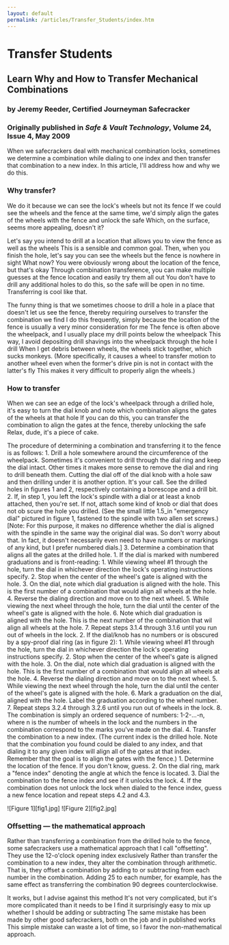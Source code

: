 ```yaml
---
layout: default
permalink: /articles/Transfer_Students/index.htm
---
```


# Transfer Students
## Learn Why and How to Transfer Mechanical Combinations
### by Jeremy Reeder, Certified Journeyman Safecracker
### Originally published in _Safe & Vault Technology_, Volume 24, Issue 4, May 2009

When we safecrackers deal with mechanical combination locks, sometimes we
determine a combination while dialing to one index and then transfer that
combination to a new index. In this article, I'll address how and why we do
this.

### Why transfer?
We do it because we can see the lock's wheels but not its fence If we could
see the wheels and the fence at the same time, we'd simply align the gates of
the wheels with the fence and unlock the safe Which, on the surface, seems
more appealing, doesn't it?

Let's say you intend to drill at a location that allows you to view the fence
as well as the wheels This is a sensible and common goal.  Then, when you
finish the hole, let's say you can see the wheels but the fence is nowhere in
sight What now?  You were obviously wrong about the location of the fence,
but that's okay Through combination transference, you can make multiple
guesses at the fence location and easily try them all out You don't have to
drill any additional holes to do this, so the safe will be open in no time.
Transferring is cool like that.

The funny thing is that we sometimes choose to drill a hole in a place that
doesn't let us see the fence, thereby requiring ourselves to transfer the
combination we find I do this frequently, simply because the location of the
fence is usually a very minor consideration for me The fence is often above
the wheelpack, and I usually place my drill points below the wheelpack This
way, I avoid depositing drill shavings into the wheelpack through the hole I
drill When I get debris between wheels, the wheels stick together, which
sucks monkeys. (More specifically, it causes a wheel to transfer motion to
another wheel even when the former's drive pin is not in contact with the
latter's fly This makes it very difficult to properly align the wheels.)

### How to transfer
When we can see an edge of the lock's wheelpack through a drilled hole, it's
easy to turn the dial knob and note which combination aligns the gates of the
wheels at that hole If you can do this, you can transfer the combination to
align the gates at the fence, thereby unlocking the safe Relax, dude, it's a
piece of cake.

The procedure of determining a combination and transferring it to the fence is as follows:
    1. Drill a hole somewhere around the circumference of the wheelpack. Sometimes it's convenient to drill through the dial ring and keep the dial intact.  Other times it makes more sense to remove the dial and ring to drill beneath them. Cutting the dial off of the dial knob with a hole saw and then drilling under it is another option. It's your call. See the drilled holes in figures 1 and 2, respectively containing a borescope and a drill bit.
	 2. If, in step 1, you left the lock's spindle with a dial or at least a knob attached, then you're set. If not, attach some kind of knob or dial that does not ob    scure the hole you drilled. (See the small little 1.5_in "emergency dial" pictured in figure 1, fastened to the spindle with two allen set screws.) [Note: For this purpose, it makes no difference whether the dial is aligned with the spindle in the same way the original dial was. So don't worry about that. In fact, it doesn't necessarily even need to have numbers or markings of any kind, but I prefer numbered dials.]
    3. Determine a combination that aligns all the gates at the drilled hole.
        1. If the dial is marked with numbered graduations and is front-reading:
            1. While viewing wheel #1 through the hole, turn the dial in whichever direction the lock's operating instructions specify.
            2. Stop when the center of the wheel's gate is aligned with the hole.
            3. On the dial, note which dial graduation is aligned with the hole.  This is the first number of a combination that would align all wheels at the hole.
            4. Reverse the dialing direction and move on to the next wheel.
            5. While viewing the next wheel through the hole, turn the dial until the center of the wheel's gate is aligned with the hole.
            6. Note which dial graduation is aligned with the hole.  This is the next number of the combination that wil align all wheels at the hole.
            7. Repeat steps 3.1.4 through 3.1.6 until you run out of wheels in the lock.
        2. If the dial/knob has no numbers or is obscured by a spy-proof dial ring (as in figure 2):
            1. While viewing wheel #1 through the hole, turn the dial in whichever direction the lock's operating instructions specify.
            2. Stop when the center of the wheel's gate is aligned with the hole.
            3. On the dial, note which dial graduation is aligned with the hole.  This is the first number of a combination that would align all wheels at the hole.
            4. Reverse the dialing direction and move on to the next wheel.
            5. While viewing the next wheel through the hole, turn the dial until the center of the wheel's gate is aligned with the hole.
            6. Mark a graduation on the dial, aligned with the hole.  Label the graduation according to the wheel number.
            7. Repeat steps 3.2.4 through 3.2.6 until you run out of wheels in the lock.
            8. The combination is simply an ordered sequence of numbers:  1-2-...-n, where n is the number of wheels in the lock and the numbers in the combination correspond to the marks you've made on the dial.
    4. Transfer the combination to a new index. (The current index is the drilled hole.  Note that the combination you found could be dialed to any index, and that dialing it to any given index will align all of the gates at that index.  Remember that the goal is to align the gates with the fence.)
        1. Determine the location of the fence.  If you don't know, guess.
        2. On the dial ring, mark a "fence index" denoting the angle at which the fence is located.
        3. Dial the combination to the fence index and see if it unlocks the lock.
        4. If the combination does not unlock the lock when dialed to the fence index, guess a new fence location and repeat steps 4.2 and 4.3.

![Figure 1][fig1.jpg]
![Figure 2][fig2.jpg]

### Offsetting — the mathematical approach
Rather than transferring a combination from the drilled hole to the fence, some
safecrackers use a mathematical approach that I call "offsetting". They use the
12-o'clock opening index exclusively Rather than transfer the combination to
a new index, they alter the combination through arithmetic. That is, they
offset a combination by adding to or subtracting from each number in the
combination. Adding 25 to each number, for example, has the same effect as
transferring the combination 90 degrees counterclockwise.

It works, but I advise against this method It's not very complicated, but
it's more complicated than it needs to be I find it surprisingly easy to mix
up whether I should be adding or subtracting The same mistake has been made
by other good safecrackers, both on the job and in published works This
simple mistake can waste a lot of time, so I favor the non-mathematical
approach.


[safehouse]: https://www.thesafehouse.info
[figure-1]:  fig1.jpg
[figure-2]:  fig2.jpg
